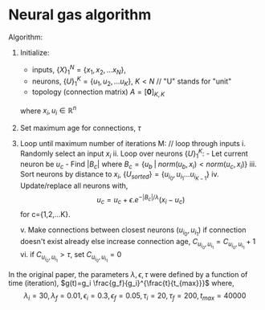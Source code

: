 # Neural gas algorithm

Algorithm:

1. Initialize:
    - inputs, $\{X\}_1^N = \{x_1, x_2, ...x_N\}$,
    - neurons, $\{U\}_1^K = \{u_1, u_2, ...u_K\}$, $K<N$ // "U" stands for "unit"
    - topology (connection matrix) $A=[\textbf{0}]_{K,K}$

    where $x_i, u_i \in \mathbb{R}^n$


2. Set maximum age for connections, $\tau$

3. Loop until maximum number of iterations M: // loop through inputs
    i. Randomly select an input $x_i$
    ii. Loop over neurons $\{U\}_1^K$:
        - Let current neuron be $u_c$
        - Find $|B_c|$ where $B_c=\{u_b \; | \; norm(u_b, x_i) < norm(u_c, x_i) \}$
    iii. Sort neurons by distance to $x_i$, $\{U_{sorted}\} = \{u_{i_0}, u_{i_1}... u_{i_{K-1}}\}$
    iv. Update/replace all neurons with,
        $$u_c = u_c + \epsilon.e^{- |B_c|/ \lambda } (x_i - u_c)$$ for c={1,2,...K}.

    v. Make connections between closest neurons ($u_{i_0}, u_{i_1}$) if connection doesn't exist already else increase connection age, $C_{u_{i_0}, u_{i_1}} = C_{u_{i_0}, u_{i_1}}+1$
    vi. if $C_{u_{i_0}, u_{i_1}}>\tau$, set $C_{u_{i_0}, u_{i_1}}=0$

In the original paper, the parameters $\lambda, \epsilon, \tau$ were defined by a function of time (iteration), 
$g(t)=g_i \frac{g_f}{g_i}^{\frac{t}{t_{max}}}$ where,
    $$\lambda_i=30, \lambda_f=0.01, \epsilon_i=0.3, \epsilon_f=0.05, \tau_i=20, \tau_f=200, t_{max}=40000 $$
